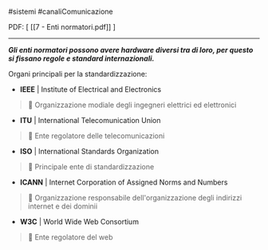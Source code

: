 #sistemi #canaliComunicazione

PDF: [ [[7 - Enti normatori.pdf]] ]

---

***Gli enti normatori possono avere hardware diversi tra di loro, per questo si fissano regole e standard internazionali.***

Organi principali per la standardizzazione:
- **IEEE** | Institute of Electrical and Electronics
> 󰘍 Organizzazione modiale degli ingegneri elettrici ed elettronici
- **ITU** | International Telecomunication Union
> 󰘍 Ente regolatore delle telecomunicazioni
- **ISO** | International Standards Organization
> 󰘍 Principale ente di standardizzazione
- **ICANN** | Internet Corporation of Assigned Norms and Numbers
> 󰘍 Organizzazione responsabile dell'organizzazione degli indirizzi internet e dei dominii
- **W3C** | World Wide Web Consortium
> 󰘍 Ente regolatore del web

